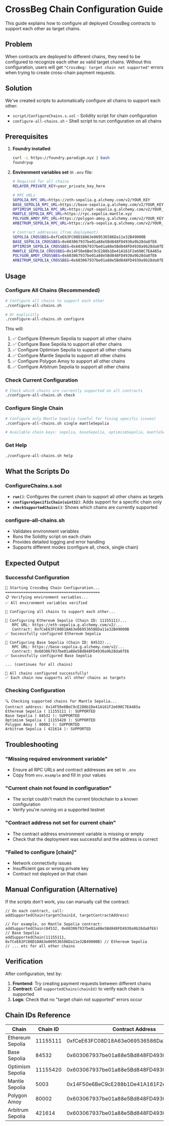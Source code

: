 # CrossBeg Chain Configuration Guide

This guide explains how to configure all deployed CrossBeg contracts to support each other as target chains.

## Problem

When contracts are deployed to different chains, they need to be configured to recognize each other as valid target chains. Without this configuration, users will get `"CrossBeg: target chain not supported"` errors when trying to create cross-chain payment requests.

## Solution

We've created scripts to automatically configure all chains to support each other:

- `script/ConfigureChains.s.sol` - Solidity script for chain configuration
- `configure-all-chains.sh` - Shell script to run configuration on all chains

## Prerequisites

1. **Foundry installed**:
   ```bash
   curl -L https://foundry.paradigm.xyz | bash
   foundryup
   ```

2. **Environment variables set** in `.env` file:
   ```bash
   # Required for all chains
   RELAYER_PRIVATE_KEY=your_private_key_here
   
   # RPC URLs
   SEPOLIA_RPC_URL=https://eth-sepolia.g.alchemy.com/v2/YOUR_KEY
   BASE_SEPOLIA_RPC_URL=https://base-sepolia.g.alchemy.com/v2/YOUR_KEY
   OPTIMISM_SEPOLIA_RPC_URL=https://opt-sepolia.g.alchemy.com/v2/YOUR_KEY
   MANTLE_SEPOLIA_RPC_URL=https://rpc.sepolia.mantle.xyz
   POLYGON_AMOY_RPC_URL=https://polygon-amoy.g.alchemy.com/v2/YOUR_KEY
   ARBITRUM_SEPOLIA_RPC_URL=https://arb-sepolia.g.alchemy.com/v2/YOUR_KEY
   
   # Contract addresses (from deployment)
   SEPOLIA_CROSSBEG=0xfCeE63FC08D18A63e069536586Da11e32B49000B
   BASE_SEPOLIA_CROSSBEG=0x603067937be01a88e5Bd848FD4930a9b28da8fE6
   OPTIMISM_SEPOLIA_CROSSBEG=0x603067937be01a88e5Bd848FD4930a9b28da8fE6
   MANTLE_SEPOLIA_CROSSBEG=0x14F50e6BeC9cE288b1De41A161F2e698C7EA485a
   POLYGON_AMOY_CROSSBEG=0x603067937be01a88e5Bd848FD4930a9b28da8fE6
   ARBITRUM_SEPOLIA_CROSSBEG=0x603067937be01a88e5Bd848FD4930a9b28da8fE6
   ```

## Usage

### Configure All Chains (Recommended)

```bash
# Configure all chains to support each other
./configure-all-chains.sh

# Or explicitly
./configure-all-chains.sh configure
```

This will:
1. ✅ Configure Ethereum Sepolia to support all other chains
2. ✅ Configure Base Sepolia to support all other chains  
3. ✅ Configure Optimism Sepolia to support all other chains
4. ✅ Configure Mantle Sepolia to support all other chains
5. ✅ Configure Polygon Amoy to support all other chains
6. ✅ Configure Arbitrum Sepolia to support all other chains

### Check Current Configuration

```bash
# Check which chains are currently supported on all contracts
./configure-all-chains.sh check
```

### Configure Single Chain

```bash
# Configure only Mantle Sepolia (useful for fixing specific issues)
./configure-all-chains.sh single mantleSepolia

# Available chain keys: sepolia, baseSepolia, optimismSepolia, mantleSepolia, polygonAmoy, arbitrumSepolia
```

### Get Help

```bash
./configure-all-chains.sh help
```

## What the Scripts Do

### ConfigureChains.s.sol

- **`run()`**: Configures the current chain to support all other chains as targets
- **`configureSpecificChain(uint32)`**: Adds support for a specific chain only
- **`checkSupportedChains()`**: Shows which chains are currently supported

### configure-all-chains.sh

- Validates environment variables
- Runs the Solidity script on each chain
- Provides detailed logging and error handling
- Supports different modes (configure all, check, single chain)

## Expected Output

### Successful Configuration
```
🚀 Starting CrossBeg Chain Configuration...
==========================================
📋 Verifying environment variables...
✅ All environment variables verified

🔧 Configuring all chains to support each other...

🔧 Configuring Ethereum Sepolia (Chain ID: 11155111)...
   RPC URL: https://eth-sepolia.g.alchemy.com/v2/...
   Contract: 0xfCeE63FC08D18A63e069536586Da11e32B49000B
✅ Successfully configured Ethereum Sepolia

🔧 Configuring Base Sepolia (Chain ID: 84532)...
   RPC URL: https://base-sepolia.g.alchemy.com/v2/...
   Contract: 0x603067937be01a88e5Bd848FD4930a9b28da8fE6
✅ Successfully configured Base Sepolia

... (continues for all chains)

🎉 All chains configured successfully!
✅ Each chain now supports all other chains as targets
```

### Checking Configuration
```
🔍 Checking supported chains for Mantle Sepolia...
Contract address: 0x14F50e6BeC9cE288b1De41A161F2e698C7EA485a
Ethereum Sepolia ( 11155111 ): SUPPORTED
Base Sepolia ( 84532 ): SUPPORTED  
Optimism Sepolia ( 11155420 ): SUPPORTED
Polygon Amoy ( 80002 ): SUPPORTED
Arbitrum Sepolia ( 421614 ): SUPPORTED
```

## Troubleshooting

### "Missing required environment variable"
- Ensure all RPC URLs and contract addresses are set in `.env`
- Copy from `env.example` and fill in your values

### "Current chain not found in configuration"
- The script couldn't match the current blockchain to a known configuration
- Verify you're running on a supported testnet

### "Contract address not set for current chain"  
- The contract address environment variable is missing or empty
- Check that the deployment was successful and the address is correct

### "Failed to configure [chain]"
- Network connectivity issues
- Insufficient gas or wrong private key
- Contract not deployed on that chain

## Manual Configuration (Alternative)

If the scripts don't work, you can manually call the contract:

```solidity
// On each contract, call:
addSupportedChain(targetChainId, targetContractAddress)

// For example, on Mantle Sepolia contract:
addSupportedChain(84532, 0x603067937be01a88e5Bd848FD4930a9b28da8fE6) // Base Sepolia
addSupportedChain(11155111, 0xfCeE63FC08D18A63e069536586Da11e32B49000B) // Ethereum Sepolia
// ... etc for all other chains
```

## Verification

After configuration, test by:

1. **Frontend**: Try creating payment requests between different chains
2. **Contract**: Call `supportedChains(chainId)` to verify each chain is supported
3. **Logs**: Check that no "target chain not supported" errors occur

## Chain IDs Reference

| Chain | Chain ID | Contract Address |
|-------|----------|------------------|
| Ethereum Sepolia | 11155111 | 0xfCeE63FC08D18A63e069536586Da11e32B49000B |
| Base Sepolia | 84532 | 0x603067937be01a88e5Bd848FD4930a9b28da8fE6 |
| Optimism Sepolia | 11155420 | 0x603067937be01a88e5Bd848FD4930a9b28da8fE6 |
| Mantle Sepolia | 5003 | 0x14F50e6BeC9cE288b1De41A161F2e698C7EA485a |
| Polygon Amoy | 80002 | 0x603067937be01a88e5Bd848FD4930a9b28da8fE6 |
| Arbitrum Sepolia | 421614 | 0x603067937be01a88e5Bd848FD4930a9b28da8fE6 | 